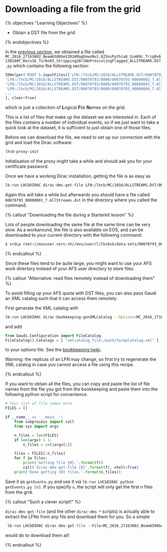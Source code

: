 # Downloading a file from the grid

{% objectives "Learning Objectives" %}

* Obtain a DST file from the grid

{% endobjectives %} 

In the [previous section](bookkeeping), we obtained a file called 
`MC_2016_27163002_Beam6500GeV2016MagDownNu1.625nsPythia8_Sim09c_Trig0x6138160F_Reco16_Turbo03_Stripping28r1NoPrescalingFlagged_ALLSTREAMS.DST.py`
which contains the following section:

```python
IOHelper('ROOT').inputFiles(['LFN:/lhcb/MC/2016/ALLSTREAMS.DST/00070793/0000/00070793_00000001_7.AllStreams.dst',
'LFN:/lhcb/MC/2016/ALLSTREAMS.DST/00070793/0000/00070793_00000002_7.AllStreams.dst',
'LFN:/lhcb/MC/2016/ALLSTREAMS.DST/00070793/0000/00070793_00000003_7.AllStreams.dst',
'LFN:/lhcb/MC/2016/ALLSTREAMS.DST/00070793/0000/00070793_00000004_7.AllStreams.dst',
...
], clear=True)
```
which is just a collection of **L**ogical **F**ile **N**ames on the grid.

This is a list of files that make up the dataset we are interested in. Each of 
the files contains a number of individual events, so if we just want to take a 
quick look at the dataset, it is sufficient to just obtain one of those files.

Before we can download the file, we need to set up our connection with the grid and load the Dirac software:
```bash
lhcb-proxy-init
```

Initialisation of the proxy might take a while and should ask you for your certificate password.

Once we have a working Dirac installation, getting the file is as easy as

```bash
lb-run LHCbDIRAC dirac-dms-get-file LFN:/lhcb/MC/2016/ALLSTREAMS.DST/00070793/0000/00070793_00000001_7.AllStreams.dst
```

Again this will take a while but afterwards you should have a file called `00070793_00000001_7.AllStreams.dst` in the directory where you called the command.

{% callout "Downloading the file during a Starterkit lesson" %}

Lots of people downloading the same file at the same time can be very slow.
As a workaround, the file is also available on EOS, and can be downloaded to
your current directory with the following command:
```bash
$ xrdcp root://eosuser.cern.ch//eos/user/l/lhcbsk/data-sets/00070793_00000001_7.AllStreams.dst .
```

{% endcallout %} 

Since these files tend to be quite large, you might want to use your AFS work 
directory instead of your AFS user directory to store files.

{% callout "Alternative: read files remotely instead of downloading them" %}

To avoid filling up your AFS quota with DST files, you can also pass Gaudi an 
XML catalog such that it can access them remotely.

First generate the XML catalog with
```bash
lb-run LHCbDIRAC dirac-bookkeeping-genXMLCatalog --Options=MC_2016_27163002_Beam6500GeV2016MagDownNu1.625nsPythia8_Sim09c_Trig0x6138160F_Reco16_Turbo03_Stripping28r1NoPrescalingFlagged_ALLSTREAMS.DST.py --Catalog=myCatalog.xml
```
and add
```python
from Gaudi.Configuration import FileCatalog
FileCatalog().Catalogs = [ "xmlcatalog_file:/path/to/myCatalog.xml" ]
```
to your options file. See the [bookkeeping twiki](https://twiki.cern.ch/twiki/bin/view/LHCb/LHCbDiracBKCLI).

Warning: the replicas of an LFN may change, so first try to regenerate the XML catalog in case you cannot access a file using this recipe.

{% endcallout %} 

If you want to obtain all the files, you can copy and paste the list of file names from the file you got from the bookkeeping and paste them into the following python script for convenience.

```python
# Your list of file names here
FILES = []

if __name__ == '__main__':
    from subprocess import call
    from sys import argv

    n_files = len(FILES)
    if len(argv) > 1:
        n_files = int(argv[1])

    files = FILES[:n_files]
    for f in files:
        print('Getting file {0}.'.format(f))
        call('dirac-dms-get-file {0}'.format(f), shell=True)
    print('Done getting {0} files.'.format(n_files))
```

Save it as `getEvents.py` and use it via `lb-run LHCbDIRAC python getEvents.py [n]`. If you specify `n`, the script will only get the first n files from the grid.

{% callout "Such a clever script!" %}

`dirac-dms-get-file` (and the other `dirac-dms-*` scripts) is actually able to 
extract the LFNs from any file
and download them for you. So a simple
```python
 lb-run LHCbDIRAC dirac-dms-get-file --File=MC_2016_27163002_Beam6500GeV2016MagDownNu1.625nsPythia8_Sim09c_Trig0x6138160F_Reco16_Turbo03_Stripping28r1NoPrescalingFlagged_ALLSTREAMS.DST.py
```
would do to download them all!

{% endcallout %} 
